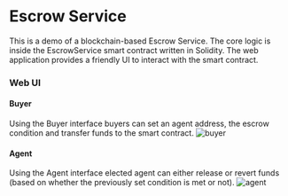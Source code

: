 # Escrow Service
This is a demo of a blockchain-based Escrow Service. The core logic is inside the EscrowService smart contract written in Solidity.
The web application provides a friendly UI to interact with the smart contract.

### Web UI

#### Buyer
Using the Buyer interface buyers can set an agent address, the escrow condition and transfer funds to the smart contract.
![buyer](https://user-images.githubusercontent.com/3188163/120942096-40d4a480-c72f-11eb-9422-ae63c410fda1.png)

#### Agent
Using the Agent interface elected agent can either release or revert funds (based on whether the previously set condition is met or not).
![agent](https://user-images.githubusercontent.com/3188163/120942102-4631ef00-c72f-11eb-859f-a67a84b8767b.png)
